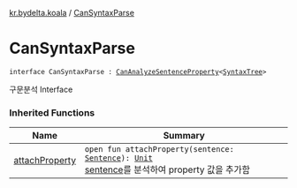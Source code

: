 [kr.bydelta.koala](index.md) / [CanSyntaxParse](./-can-syntax-parse.md)

# CanSyntaxParse

`interface CanSyntaxParse : `[`CanAnalyzeSentenceProperty`](-can-analyze-sentence-property/index.md)`<`[`SyntaxTree`](-syntax-tree/index.md)`>`

구문분석 Interface

### Inherited Functions

| Name | Summary |
|---|---|
| [attachProperty](-can-analyze-sentence-property/attach-property.md) | `open fun attachProperty(sentence: `[`Sentence`](-sentence/index.md)`): `[`Unit`](https://kotlinlang.org/api/latest/jvm/stdlib/kotlin/-unit/index.html)<br>[sentence](-can-analyze-sentence-property/attach-property.md#kr.bydelta.koala.CanAnalyzeSentenceProperty$attachProperty(kr.bydelta.koala.Sentence)/sentence)를 분석하여 property 값을 추가함 |
